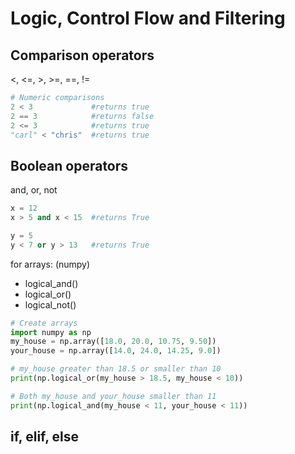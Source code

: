 # Logic, Control Flow and Filtering
## Comparison operators
<, <=, >, >=, ==, !=
```python
# Numeric comparisons
2 < 3             #returns true
2 == 3            #returns false
2 <= 3            #returns true
"carl" < "chris"  #returns true
```
## Boolean operators
and, or, not
```python
x = 12
x > 5 and x < 15  #returns True

y = 5
y < 7 or y > 13   #returns True
```
for arrays: (numpy)
- logical_and()
- logical_or()
- logical_not()
```python
# Create arrays
import numpy as np
my_house = np.array([18.0, 20.0, 10.75, 9.50])
your_house = np.array([14.0, 24.0, 14.25, 9.0])

# my_house greater than 18.5 or smaller than 10
print(np.logical_or(my_house > 18.5, my_house < 10))

# Both my_house and your_house smaller than 11
print(np.logical_and(my_house < 11, your_house < 11))
```

## if, elif, else







